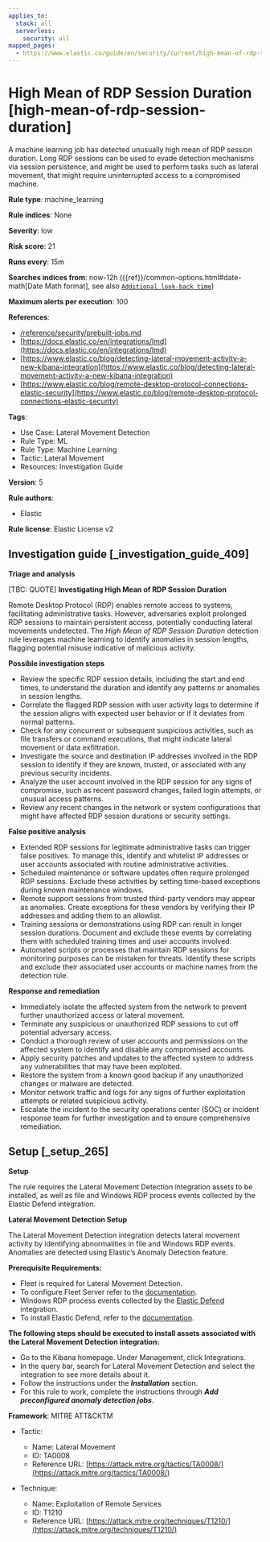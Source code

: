 ```yaml
---
applies_to:
  stack: all
  serverless:
    security: all
mapped_pages:
  - https://www.elastic.co/guide/en/security/current/high-mean-of-rdp-session-duration.html
---
```


# High Mean of RDP Session Duration [high-mean-of-rdp-session-duration]

A machine learning job has detected unusually high mean of RDP session duration. Long RDP sessions can be used to evade detection mechanisms via session persistence, and might be used to perform tasks such as lateral movement, that might require uninterrupted access to a compromised machine.

**Rule type**: machine_learning

**Rule indices**: None

**Severity**: low

**Risk score**: 21

**Runs every**: 15m

**Searches indices from**: now-12h ({{ref}}/common-options.html#date-math[Date Math format], see also [`Additional look-back time`](docs-content://solutions/security/detect-and-alert/create-detection-rule.md#rule-schedule))

**Maximum alerts per execution**: 100

**References**:

* [/reference/security/prebuilt-jobs.md](/reference/prebuilt-jobs.md)
* [https://docs.elastic.co/en/integrations/lmd](https://docs.elastic.co/en/integrations/lmd)
* [https://www.elastic.co/blog/detecting-lateral-movement-activity-a-new-kibana-integration](https://www.elastic.co/blog/detecting-lateral-movement-activity-a-new-kibana-integration)
* [https://www.elastic.co/blog/remote-desktop-protocol-connections-elastic-security](https://www.elastic.co/blog/remote-desktop-protocol-connections-elastic-security)

**Tags**:

* Use Case: Lateral Movement Detection
* Rule Type: ML
* Rule Type: Machine Learning
* Tactic: Lateral Movement
* Resources: Investigation Guide

**Version**: 5

**Rule authors**:

* Elastic

**Rule license**: Elastic License v2

## Investigation guide [_investigation_guide_409]

**Triage and analysis**

[TBC: QUOTE]
**Investigating High Mean of RDP Session Duration**

Remote Desktop Protocol (RDP) enables remote access to systems, facilitating administrative tasks. However, adversaries exploit prolonged RDP sessions to maintain persistent access, potentially conducting lateral movements undetected. The *High Mean of RDP Session Duration* detection rule leverages machine learning to identify anomalies in session lengths, flagging potential misuse indicative of malicious activity.

**Possible investigation steps**

* Review the specific RDP session details, including the start and end times, to understand the duration and identify any patterns or anomalies in session lengths.
* Correlate the flagged RDP session with user activity logs to determine if the session aligns with expected user behavior or if it deviates from normal patterns.
* Check for any concurrent or subsequent suspicious activities, such as file transfers or command executions, that might indicate lateral movement or data exfiltration.
* Investigate the source and destination IP addresses involved in the RDP session to identify if they are known, trusted, or associated with any previous security incidents.
* Analyze the user account involved in the RDP session for any signs of compromise, such as recent password changes, failed login attempts, or unusual access patterns.
* Review any recent changes in the network or system configurations that might have affected RDP session durations or security settings.

**False positive analysis**

* Extended RDP sessions for legitimate administrative tasks can trigger false positives. To manage this, identify and whitelist IP addresses or user accounts associated with routine administrative activities.
* Scheduled maintenance or software updates often require prolonged RDP sessions. Exclude these activities by setting time-based exceptions during known maintenance windows.
* Remote support sessions from trusted third-party vendors may appear as anomalies. Create exceptions for these vendors by verifying their IP addresses and adding them to an allowlist.
* Training sessions or demonstrations using RDP can result in longer session durations. Document and exclude these events by correlating them with scheduled training times and user accounts involved.
* Automated scripts or processes that maintain RDP sessions for monitoring purposes can be mistaken for threats. Identify these scripts and exclude their associated user accounts or machine names from the detection rule.

**Response and remediation**

* Immediately isolate the affected system from the network to prevent further unauthorized access or lateral movement.
* Terminate any suspicious or unauthorized RDP sessions to cut off potential adversary access.
* Conduct a thorough review of user accounts and permissions on the affected system to identify and disable any compromised accounts.
* Apply security patches and updates to the affected system to address any vulnerabilities that may have been exploited.
* Restore the system from a known good backup if any unauthorized changes or malware are detected.
* Monitor network traffic and logs for any signs of further exploitation attempts or related suspicious activity.
* Escalate the incident to the security operations center (SOC) or incident response team for further investigation and to ensure comprehensive remediation.


## Setup [_setup_265]

**Setup**

The rule requires the Lateral Movement Detection integration assets to be installed, as well as file and Windows RDP process events collected by the Elastic Defend integration.

**Lateral Movement Detection Setup**

The Lateral Movement Detection integration detects lateral movement activity by identifying abnormalities in file and Windows RDP events. Anomalies are detected using Elastic’s Anomaly Detection feature.

**Prerequisite Requirements:**

* Fleet is required for Lateral Movement Detection.
* To configure Fleet Server refer to the [documentation](docs-content://reference/ingestion-tools/fleet/fleet-server.md).
* Windows RDP process events collected by the [Elastic Defend](https://docs.elastic.co/en/integrations/endpoint) integration.
* To install Elastic Defend, refer to the [documentation](docs-content://solutions/security/configure-elastic-defend/install-elastic-defend.md).

**The following steps should be executed to install assets associated with the Lateral Movement Detection integration:**

* Go to the Kibana homepage. Under Management, click Integrations.
* In the query bar, search for Lateral Movement Detection and select the integration to see more details about it.
* Follow the instructions under the ***Installation*** section.
* For this rule to work, complete the instructions through ***Add preconfigured anomaly detection jobs***.

**Framework**: MITRE ATT&CKTM

* Tactic:

    * Name: Lateral Movement
    * ID: TA0008
    * Reference URL: [https://attack.mitre.org/tactics/TA0008/](https://attack.mitre.org/tactics/TA0008/)

* Technique:

    * Name: Exploitation of Remote Services
    * ID: T1210
    * Reference URL: [https://attack.mitre.org/techniques/T1210/](https://attack.mitre.org/techniques/T1210/)



